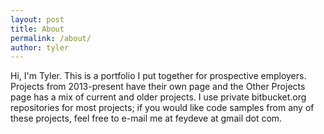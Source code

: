 ```yaml
---
layout: post
title: About
permalink: /about/
author: tyler
---
```


Hi, I'm Tyler. This is a portfolio I put together for prospective employers.  Projects from 2013-present have their own page and the Other Projects page has a mix of current and older projects.  I use private bitbucket.org repositories for most projects; if you would like code samples from any of these projects, feel free to e-mail me at feydeve at gmail dot com.
